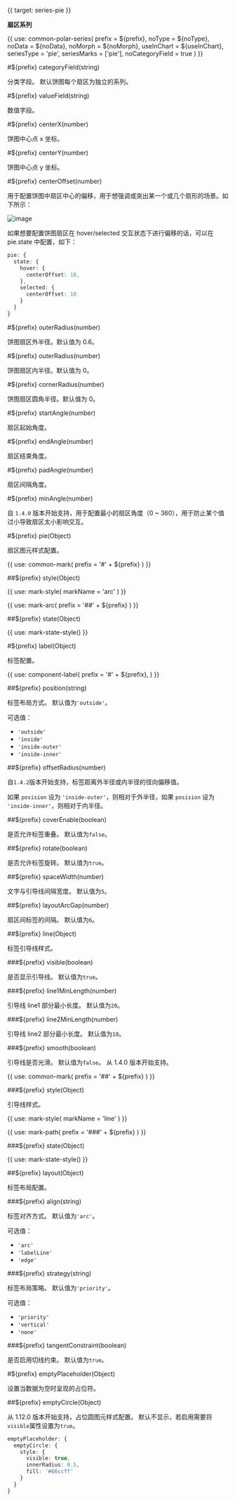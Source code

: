 {{ target: series-pie }}

<!-- IPieSeriesSpec -->

**扇区系列**

{{ use: common-polar-series(
  prefix = ${prefix},
  noType = ${noType},
  noData = ${noData},
  noMorph = ${noMorph},
  useInChart = ${useInChart},
  seriesType = 'pie',
  seriesMarks = ['pie'],
  noCategoryField = true
) }}

#${prefix} categoryField(string)

分类字段。
默认饼图每个扇区为独立的系列。

#${prefix} valueField(string)

数值字段。

#${prefix} centerX(number)

饼图中心点 x 坐标。

#${prefix} centerY(number)

饼图中心点 y 坐标。

#${prefix} centerOffset(number)

用于配置饼图中扇区中心的偏移，用于想强调或突出某一个或几个扇形的场景。如下所示：

![image](https://lf9-dp-fe-cms-tos.byteorg.com/obj/bit-cloud/2894f40f27a9380faa39de500.png)

如果想要配置饼图扇区在 hover/selected 交互状态下进行偏移的话，可以在 pie.state 中配置，如下：

```ts
pie: {
  state: {
    hover: {
      centerOffset: 10,
    },
    selected: {
      centerOffset: 10
    }
  }
}
```

#${prefix} outerRadius(number)

饼图扇区外半径。默认值为 0.6。

#${prefix} outerRadius(number)

饼图扇区内半径。默认值为 0。

#${prefix} cornerRadius(number)

饼图扇区圆角半径。默认值为 0。

#${prefix} startAngle(number)

扇区起始角度。

#${prefix} endAngle(number)

扇区结束角度。

#${prefix} padAngle(number)

扇区间隔角度。

#${prefix} minAngle(number)

自 `1.4.0` 版本开始支持，用于配置最小的扇区角度（0 ~ 360），用于防止某个值过小导致扇区太小影响交互。

#${prefix} pie(Object)

扇区图元样式配置。

{{ use: common-mark(
  prefix = '#' + ${prefix}
) }}

##${prefix} style(Object)

{{ use: mark-style(
  markName = 'arc'
) }}

{{ use: mark-arc(
  prefix = '##' + ${prefix}
) }}

##${prefix} state(Object)

{{ use: mark-state-style() }}

#${prefix} label(Object)

标签配置。

{{ use: component-label(
  prefix = '#' + ${prefix},
) }}

<!-- IArcLabelSpec -->

##${prefix} position(string)

标签布局方式。
默认值为`'outside'`。

可选值：

- `'outside'`
- `'inside'`
- `'inside-outer'`
- `'inside-inner'`

##${prefix} offsetRadius(number)

自`1.4.2`版本开始支持，标签距离外半径或内半径的径向偏移值。

如果 `posision` 设为 `'inside-outer'`，则相对于外半径，如果 `posision` 设为 `'inside-inner'`，则相对于内半径。

##${prefix} coverEnable(boolean)

是否允许标签重叠。
默认值为`false`。

##${prefix} rotate(boolean)

是否允许标签旋转。
默认值为`true`。

##${prefix} spaceWidth(number)

文字与引导线间隔宽度。
默认值为`5`。

##${prefix} layoutArcGap(number)

扇区间标签的间隔。
默认值为`6`。

##${prefix} line(Object)

标签引导线样式。

###${prefix} visible(boolean)

是否显示引导线。
默认值为`true`。

###${prefix} line1MinLength(number)

引导线 line1 部分最小长度。
默认值为`20`。

###${prefix} line2MinLength(number)

引导线 line2 部分最小长度。
默认值为`10`。

###${prefix} smooth(boolean)

引导线是否光滑。
默认值为`false`。
从 1.4.0 版本开始支持。

{{ use: common-mark(
  prefix = '##' + ${prefix}
) }}

###${prefix} style(Object)

引导线样式。

{{ use: mark-style(
  markName = 'line'
) }}

{{ use: mark-path(
  prefix = '###' + ${prefix}
) }}

###${prefix} state(Object)

{{ use: mark-state-style() }}

##${prefix} layout(Object)

标签布局配置。

###${prefix} align(string)

标签对齐方式。
默认值为`'arc'`。

可选值：

- `'arc'`
- `'labelLine'`
- `'edge'`

###${prefix} strategy(string)

标签布局策略。
默认值为`'priority'`。

可选值：

- `'priority'`
- `'vertical'`
- `'none'`

###${prefix} tangentConstraint(boolean)

是否启用切线约束。
默认值为`true`。

#${prefix} emptyPlaceholder(Object)

设置当数据为空时呈现的占位符。

##${prefix} emptyCircle(Object)

从 1.12.0 版本开始支持，占位圆图元样式配置。
默认不显示，若启用需要将`visible`属性设置为`true`。

```ts
emptyPlaceholder: {
  emptyCircle: {
    style: {
      visible: true,
      innerRadius: 0.5,
      fill: '#66ccff'
    }
  }
}
```

